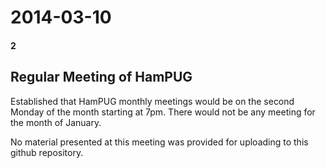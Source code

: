 # 2014-03-10
#### 2

## Regular Meeting of HamPUG

Established that HamPUG monthly meetings would be on the second Monday of the month starting at 7pm. 
There would not be any meeting for the month of January.

No material presented at this meeting was provided for uploading to this github repository.
